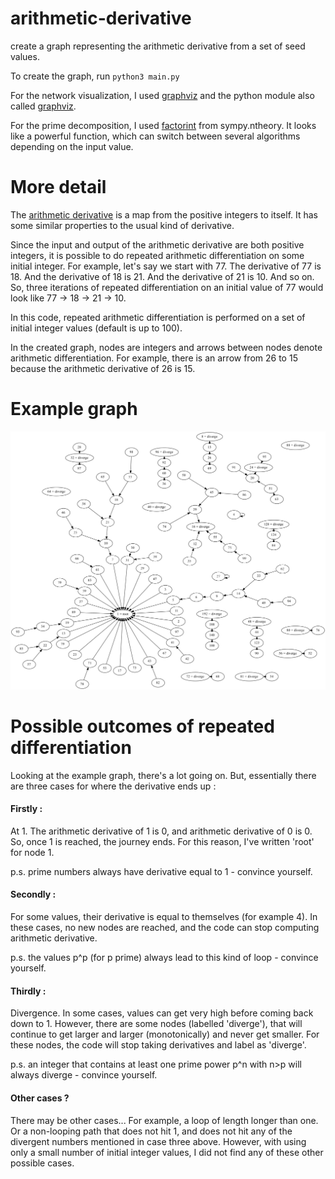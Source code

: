 # arithmetic-derivative
create a graph representing the arithmetic derivative from a set of seed values.

To create the graph, run ``` python3 main.py ```

For the network visualization, I used [graphviz](https://www.graphviz.org/) and the python module also called [graphviz](https://www.graphviz.org/).

For the prime decomposition, I used [factorint](https://docs.sympy.org/latest/modules/ntheory.html#sympy.ntheory.factor_.factorint) from sympy.ntheory. It looks like a powerful function, which can switch between several algorithms depending on the input value.

# More detail

The [arithmetic derivative](https://en.wikipedia.org/wiki/Arithmetic_derivative) is a map from the positive integers to itself. It has some similar properties to the usual kind of derivative.

Since the input and output of the arithmetic derivative are both positive integers, it is possible to do repeated arithmetic differentiation on some initial integer. For example, let's say we start with 77. The derivative of 77 is 18. And the derivative of 18 is 21. And the derivative of 21 is 10. And so on. So, three iterations of repeated differentiation on an initial value of 77 would look like 77 -> 18 -> 21 -> 10.

In this code, repeated arithmetic differentiation is performed on a set of initial integer values (default is up to 100).

In the created graph, nodes are integers and arrows between nodes denote arithmetic differentiation. For example, there is an arrow from 26 to 15 because the arithmetic derivative of 26 is 15.

# Example graph

![nice example repeated derivative](https://github.com/joelN123/arithmetic-derivative/blob/master/nice_example_repeated_derivative.png)

# Possible outcomes of repeated differentiation

Looking at the example graph, there's a lot going on. But, essentially there are three cases for where the derivative ends up :

#### Firstly :

At 1. The arithmetic derivative of 1 is 0, and arithmetic derivative of 0 is 0. So, once 1 is reached, the journey ends. For this reason, I've written 'root' for node 1.

p.s. prime numbers always have derivative equal to 1 - convince yourself.

#### Secondly :

For some values, their derivative is equal to themselves (for example 4). In these cases, no new nodes are reached, and the code can stop computing arithmetic derivative.

p.s. the values p^p (for p prime) always lead to this kind of loop - convince yourself.

#### Thirdly :

Divergence. In some cases, values can get very high before coming back down to 1. However, there are some nodes (labelled 'diverge'), that will continue to get larger and larger (monotonically) and never get smaller. For these nodes, the code will stop taking derivatives and label as 'diverge'.

p.s. an integer that contains at least one prime power p^n with n>p will always diverge - convince yourself.

#### Other cases ?

There may be other cases... For example, a loop of length longer than one. Or a non-looping path that does not hit 1, and does not hit any of the divergent numbers mentioned in case three above. However, with using only a small number of initial integer values, I did not find any of these other possible cases.
